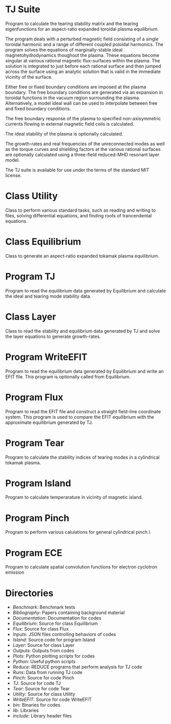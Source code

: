 # TJ Suite

Program to calculate the tearing stability matrix and the tearing eigenfunctions for an
aspect-ratio expanded toroidal plasma equilibrium.

The program deals with a perturbed magnetic field consisting of a single
toroidal harmonic and a range of different coupled poloidal harmonics.
The program solves the equations of marginally-stable ideal magnetohydrodynamics
thoughout the plasma. These equations become singular at various rational
magnetic flux-surfaces within the plasma. The solution is integrated to
just before each rational surface and then jumped across the surface using
an analytic solution that is valid in the immediate vicinity of the surface.

Either free or fixed boundary conditions are imposed at the plasma boundary.
The free boundary conditions are generated via an expansion in toroidal
functions in the vacuum region surrounding the plasma. Alternatively,
a model ideal wall can be used to interpolate between free and fixed
boundary conditions.

The free boundary response of the plasma to specified non-axisymmetric currents
flowing in external magnetic field coils is calculated.

The ideal stability of the plasma is optionally calculated.

The growth-rates and real frequencies of the unreconnected modes as well
as the torque curves and shielding factors at the various rational
surfaces are optionally calculated using a three-field reduced-MHD resonant
layer model.

The TJ suite is available for use under the terms of the standard MIT license.

# Class Utility

Class to perform various standard tasks, such as reading and writing to
files, solving differential equations, and finding roots of trancendental
equations.

# Class Equilibrium

Class to generate an aspect-ratio expanded tokamak plasma equilibrium.

# Program TJ

Program to read the equilibrium data generated by Equilibrium and calculate
the ideal and tearing mode stability data.

# Class Layer

Class to read the stability and equilibrium data generated by TJ and solve
the layer equations to generate growth-rates.

# Program WriteEFIT

Program to read the equilibrium data generated by Equilibrium and write an EFIT file.
This program is optionally called from Equilibrium.

# Program Flux

Program to read the EFIT file and construct a straight field-line coordinate system.
This program is used to compare the EFIT equilibrium with the approximate equilibrium generated by TJ.

# Program Tear

Program to calculate the stability indices of tearing modes in a cylindrical tokamak plasma.

# Program Island

Program to calculate temperarature in vicinity of magnetic island.

# Program Pinch

Program to perform various calulations for general cylindrical pinch.\

# Program ECE

Program to calculate spatial convolution functions for electron cyclotron emission 

# Directories

  - *Benchmark*:        Benchmark tests
  - *Bibliography*:	    Papers containing background material
  - *Documentation*: 	Documentation for codes
  - *Equilibrium*:	    Source for class Equilibrium
  - *Flux*:		        Source for class Flux
  - *Inputs*:		    JSON files controlling behaviors of codes
  - *Island*:           Source code for program Island
  - *Layer*:		    Source for class Layer
  - *Outputs*:		    Outputs from codes
  - *Plots*:		    Python plotting scripts for codes
  - *Python*:           Useful python scripts
  - *Reduce*:		    REDUCE programs that perform analysis for TJ code
  - *Runs*:             Data from running TJ code
  - *Pinch*:            Source for code Pinch 
  - *TJ*:		        Source for code TJ
  - *Tear*:		        Source for code Tear
  - *Utility*:          Source for class Utility
  - *WriteEFIT*:	    Source for code WriteEFIT
  - *bin*:		        Binaries for codes
  - *lib*:		        Libraries
  - *include*:		    Library header files
